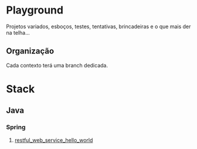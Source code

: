 # Playground

Projetos variados, esboços, testes, tentativas, brincadeiras e o que mais der na telha...

## Organização

Cada contexto terá uma branch dedicada.



# Stack
## Java
### Spring

1. [restful_web_service_hello_world](https://spring.io/guides/gs/rest-service)